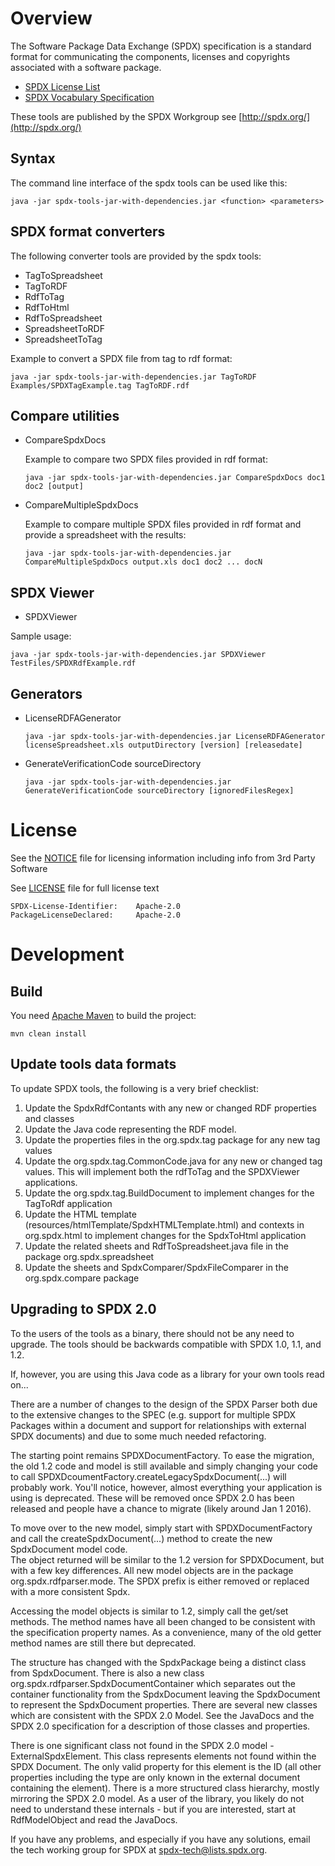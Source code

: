 # Overview
The Software Package Data Exchange (SPDX) specification is a standard format for communicating the components, licenses and copyrights associated with a software package.

  * [SPDX License List](http://spdx.org/licenses/)
  * [SPDX Vocabulary Specification](http://spdx.org/rdf/terms)

These tools are published by the SPDX Workgroup
see [http://spdx.org/](http://spdx.org/)

## Syntax
The command line interface of the spdx tools can be used like this:

    java -jar spdx-tools-jar-with-dependencies.jar <function> <parameters> 

## SPDX format converters
The following converter tools are provided by the spdx tools:

  * TagToSpreadsheet
  * TagToRDF
  * RdfToTag
  * RdfToHtml
  * RdfToSpreadsheet
  * SpreadsheetToRDF
  * SpreadsheetToTag

Example to convert a SPDX file from tag to rdf format:

    java -jar spdx-tools-jar-with-dependencies.jar TagToRDF Examples/SPDXTagExample.tag TagToRDF.rdf

## Compare utilities

  * CompareSpdxDocs

    Example to compare two SPDX files provided in rdf format:

        java -jar spdx-tools-jar-with-dependencies.jar CompareSpdxDocs doc1 doc2 [output]

  * CompareMultipleSpdxDocs

    Example to compare multiple SPDX files provided in rdf format and provide a spreadsheet with the results:

        java -jar spdx-tools-jar-with-dependencies.jar CompareMultipleSpdxDocs output.xls doc1 doc2 ... docN

## SPDX Viewer
  * SPDXViewer

Sample usage:

    java -jar spdx-tools-jar-with-dependencies.jar SPDXViewer TestFiles/SPDXRdfExample.rdf

## Generators
  * LicenseRDFAGenerator

        java -jar spdx-tools-jar-with-dependencies.jar LicenseRDFAGenerator licenseSpreadsheet.xls outputDirectory [version] [releasedate]

  * GenerateVerificationCode sourceDirectory

        java -jar spdx-tools-jar-with-dependencies.jar GenerateVerificationCode sourceDirectory [ignoredFilesRegex]

# License
See the [NOTICE](NOTICE) file for licensing information
including info from 3rd Party Software

See [LICENSE](LICENSE) file for full license text

    SPDX-License-Identifier:	Apache-2.0
    PackageLicenseDeclared:		Apache-2.0

# Development

## Build
You need [Apache Maven](http://maven.apache.org/) to build the project:

    mvn clean install

## Update tools data formats
To update SPDX tools, the following is a very brief checklist:

  1. Update the SpdxRdfContants with any new or changed RDF properties and classes
  2. Update the Java code representing the RDF model.
  3. Update the properties files in the org.spdx.tag package for any new tag values
  4. Update the org.spdx.tag.CommonCode.java for any new or changed tag values.  This will implement both the rdfToTag and the SPDXViewer applications.
  5. Update the org.spdx.tag.BuildDocument to implement changes for the TagToRdf application
  6. Update the HTML template (resources/htmlTemplate/SpdxHTMLTemplate.html) and contexts in org.spdx.html to implement changes for the SpdxToHtml application
  7. Update the related sheets and RdfToSpreadsheet.java file in the package org.spdx.spreadsheet
  8. Update the sheets and SpdxComparer/SpdxFileComparer in the org.spdx.compare package

## Upgrading to SPDX 2.0
To the users of the tools as a binary, there should not be any need to upgrade.  The tools should be backwards compatible with SPDX 1.0, 1.1, and 1.2.

If, however, you are using this Java code as a library for your own tools read on...

There are a number of changes to the design of the SPDX Parser both due to the extensive changes to the SPEC (e.g. support for multiple SPDX Packages within a document and support for relationships with external SPDX documents) and due to some much needed refactoring.

The starting point remains SPDXDocumentFactory.  To ease the migration, the old 1.2 code and model is still available and simply changing your code to call SPDXDcoumentFactory.createLegacySpdxDocument(...) will probably work.  You'll notice, however, almost everything your application is using is deprecated.  These will be removed once SPDX 2.0 has been released and people have a chance to migrate (likely around Jan 1 2016).

To move over to the new model, simply start with SPDXDocumentFactory and call the createSpdxDocument(...) method to create the new SpdxDocument model code.  
The object returned will be similar to the 1.2 version for SPDXDocument, but with a few key differences.
All new model objects are in the package org.spdx.rdfparser.mode.  The SPDX prefix is either removed or replaced with a more consistent Spdx.  

Accessing the model objects is similar to 1.2, simply call the get/set methods.  The method names have all been changed to be consistent with the specification property names.  As a convenience, many of the old getter method names are still there but deprecated.

The structure has changed with the SpdxPackage being a distinct class from SpdxDocument.  There is also a new class org.spdx.rdfparser.SpdxDocumentContainer which separates out the container functionality from the SpdxDocument leaving the SpdxDocument to represent the SpdxDocument properties.
There are several new classes which are consistent with the SPDX 2.0 Model.  See the JavaDocs and the SPDX 2.0 specification for a description of those classes and properties.

There is one significant class not found in the SPDX 2.0 model - ExternalSpdxElement.  This class represents elements not found within the SPDX Document.  The only valid property for this element is the ID (all other properties including the type are only known in the external document containing the element).
There is a more structured class hierarchy, mostly mirroring the SPDX 2.0 model.  As a user of the library, you likely do not need to understand these internals - but if you are interested, start at RdfModelObject and read the JavaDocs.

If you have any problems, and especially if you have any solutions, email the tech working group for SPDX at spdx-tech@lists.spdx.org.
